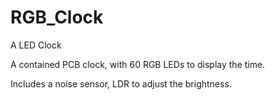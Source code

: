 RGB_Clock
=========

A LED Clock

A contained PCB clock, with 60 RGB LEDs to display the time. 

Includes a noise sensor, LDR to adjust the brightness. 

